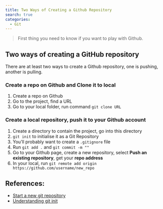 ```yaml
---
title: Two Ways of Creating a Github Repository
search: true
categories: 
  - Git
---
```



> First thing you need to know if you want to play with Github.

## Two ways of creating a GitHub repository

There are at least two ways to create a Github repository, one is pushing, another is pulling.

###  Create a repo on Github and Clone it to local
1. Create a repo on Github
2. Go to the project, find a URL 
3. Go to your local folder, run command `git clone URL`

### Create a local repository, push it to your Github account
1. Create a directory to contain the project, go into this directory
2. `git init` to initialise it as a Git Repository
3. You’ll probably want to create a `.gitignore` file
4. Run `git add .` and `git commit -m ""`
5. Go to your Github page,  create a new repository, select **Push an existing repository**, get your **repo address**
6. In your local, run `git remote add origin https://github.com/username/new_repo`

## References: 
- [Start a new git repository](http://kbroman.org/github_tutorial/pages/init.html)
- [Understanding git init](https://stackoverflow.com/questions/13525629/understanding-git-init)